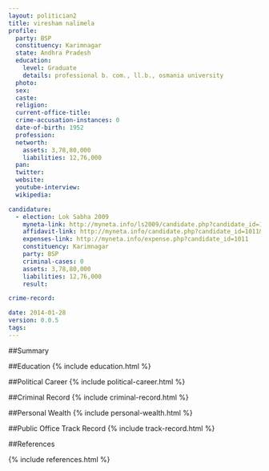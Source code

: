 ```yaml
---
layout: politician2
title: viresham nalimela
profile: 
  party: BSP
  constituency: Karimnagar
  state: Andhra Pradesh
  education: 
    level: Graduate
    details: professional b. com., ll.b., osmania university
  photo: 
  sex: 
  caste: 
  religion: 
  current-office-title: 
  crime-accusation-instances: 0
  date-of-birth: 1952
  profession: 
  networth: 
    assets: 3,78,80,000
    liabilities: 12,76,000
  pan: 
  twitter: 
  website: 
  youtube-interview: 
  wikipedia: 

candidature: 
  - election: Lok Sabha 2009
    myneta-link: http://myneta.info/ls2009/candidate.php?candidate_id=1011
    affidavit-link: http://myneta.info/candidate.php?candidate_id=1011&scan=original
    expenses-link: http://myneta.info/expense.php?candidate_id=1011
    constituency: Karimnagar 
    party: BSP
    criminal-cases: 0
    assets: 3,78,80,000
    liabilities: 12,76,000
    result:  

crime-record: 

date: 2014-01-28
version: 0.0.5
tags: 
---
```

##Summary


##Education
{% include education.html %}


##Political Career
{% include political-career.html %}


##Criminal Record
{% include criminal-record.html %}


##Personal Wealth
{% include personal-wealth.html %}


##Public Office Track Record
{% include track-record.html %}


##References


{% include references.html %}
